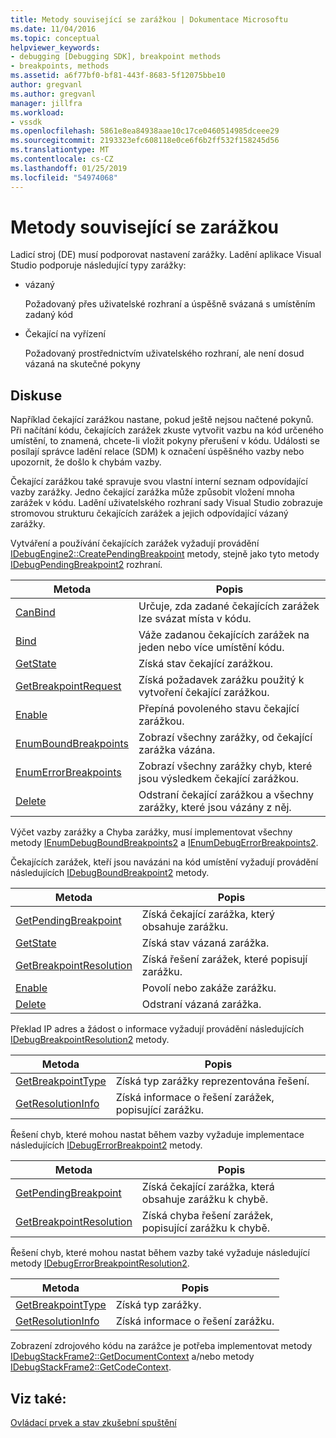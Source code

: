 ```yaml
---
title: Metody související se zarážkou | Dokumentace Microsoftu
ms.date: 11/04/2016
ms.topic: conceptual
helpviewer_keywords:
- debugging [Debugging SDK], breakpoint methods
- breakpoints, methods
ms.assetid: a6f77bf0-bf81-443f-8683-5f12075bbe10
author: gregvanl
ms.author: gregvanl
manager: jillfra
ms.workload:
- vssdk
ms.openlocfilehash: 5861e8ea84938aae10c17ce0460514985dceee29
ms.sourcegitcommit: 2193323efc608118e0ce6f6b2ff532f158245d56
ms.translationtype: MT
ms.contentlocale: cs-CZ
ms.lasthandoff: 01/25/2019
ms.locfileid: "54974068"
---
```

# <a name="breakpoint-related-methods"></a>Metody související se zarážkou
Ladicí stroj (DE) musí podporovat nastavení zarážky. Ladění aplikace Visual Studio podporuje následující typy zarážky:  
  
-   vázaný  
  
     Požadovaný přes uživatelské rozhraní a úspěšně svázaná s umístěním zadaný kód  
  
-   Čekající na vyřízení  
  
     Požadovaný prostřednictvím uživatelského rozhraní, ale není dosud vázaná na skutečné pokyny  
  
## <a name="discussion"></a>Diskuse  
 Například čekající zarážkou nastane, pokud ještě nejsou načtené pokynů. Při načítání kódu, čekajících zarážek zkuste vytvořit vazbu na kód určeného umístění, to znamená, chcete-li vložit pokyny přerušení v kódu. Události se posílají správce ladění relace (SDM) k označení úspěšného vazby nebo upozornit, že došlo k chybám vazby.  
  
 Čekající zarážkou také spravuje svou vlastní interní seznam odpovídající vazby zarážky. Jedno čekající zarážka může způsobit vložení mnoha zarážek v kódu. Ladění uživatelského rozhraní sady Visual Studio zobrazuje stromovou strukturu čekajících zarážek a jejich odpovídající vázaný zarážky.  
  
 Vytváření a používání čekajících zarážek vyžadují provádění [IDebugEngine2::CreatePendingBreakpoint](../../extensibility/debugger/reference/idebugengine2-creatependingbreakpoint.md) metody, stejně jako tyto metody [IDebugPendingBreakpoint2](../../extensibility/debugger/reference/idebugpendingbreakpoint2.md) rozhraní.  
  
|Metoda|Popis|  
|------------|-----------------|  
|[CanBind](../../extensibility/debugger/reference/idebugpendingbreakpoint2-canbind.md)|Určuje, zda zadané čekajících zarážek lze svázat místa v kódu.|  
|[Bind](../../extensibility/debugger/reference/idebugpendingbreakpoint2-bind.md)|Váže zadanou čekajících zarážek na jeden nebo více umístění kódu.|  
|[GetState](../../extensibility/debugger/reference/idebugpendingbreakpoint2-getstate.md)|Získá stav čekající zarážkou.|  
|[GetBreakpointRequest](../../extensibility/debugger/reference/idebugpendingbreakpoint2-getbreakpointrequest.md)|Získá požadavek zarážku použitý k vytvoření čekající zarážkou.|  
|[Enable](../../extensibility/debugger/reference/idebugpendingbreakpoint2-enable.md)|Přepíná povoleného stavu čekající zarážkou.|  
|[EnumBoundBreakpoints](../../extensibility/debugger/reference/idebugpendingbreakpoint2-enumboundbreakpoints.md)|Zobrazí všechny zarážky, od čekající zarážka vázána.|  
|[EnumErrorBreakpoints](../../extensibility/debugger/reference/idebugpendingbreakpoint2-enumerrorbreakpoints.md)|Zobrazí všechny zarážky chyb, které jsou výsledkem čekající zarážkou.|  
|[Delete](../../extensibility/debugger/reference/idebugpendingbreakpoint2-delete.md)|Odstraní čekající zarážkou a všechny zarážky, které jsou vázány z něj.|  
  
 Výčet vazby zarážky a Chyba zarážky, musí implementovat všechny metody [IEnumDebugBoundBreakpoints2](../../extensibility/debugger/reference/ienumdebugboundbreakpoints2.md) a [IEnumDebugErrorBreakpoints2](../../extensibility/debugger/reference/ienumdebugerrorbreakpoints2.md).  
  
 Čekajících zarážek, kteří jsou navázáni na kód umístění vyžadují provádění následujících [IDebugBoundBreakpoint2](../../extensibility/debugger/reference/idebugboundbreakpoint2.md) metody.  
  
|Metoda|Popis|  
|------------|-----------------|  
|[GetPendingBreakpoint](../../extensibility/debugger/reference/idebugboundbreakpoint2-getpendingbreakpoint.md)|Získá čekající zarážka, který obsahuje zarážku.|  
|[GetState](../../extensibility/debugger/reference/idebugboundbreakpoint2-getstate.md)|Získá stav vázaná zarážka.|  
|[GetBreakpointResolution](../../extensibility/debugger/reference/idebugboundbreakpoint2-getbreakpointresolution.md)|Získá řešení zarážek, které popisují zarážku.|  
|[Enable](../../extensibility/debugger/reference/idebugboundbreakpoint2-enable.md)|Povolí nebo zakáže zarážku.|  
|[Delete](../../extensibility/debugger/reference/idebugboundbreakpoint2-delete.md)|Odstraní vázaná zarážka.|  
  
 Překlad IP adres a žádost o informace vyžadují provádění následujících [IDebugBreakpointResolution2](../../extensibility/debugger/reference/idebugbreakpointresolution2.md) metody.  
  
|Metoda|Popis|  
|------------|-----------------|  
|[GetBreakpointType](../../extensibility/debugger/reference/idebugbreakpointresolution2-getbreakpointtype.md)|Získá typ zarážky reprezentována řešení.|  
|[GetResolutionInfo](../../extensibility/debugger/reference/idebugbreakpointresolution2-getresolutioninfo.md)|Získá informace o řešení zarážek, popisující zarážku.|  
  
 Řešení chyb, které mohou nastat během vazby vyžaduje implementace následujících [IDebugErrorBreakpoint2](../../extensibility/debugger/reference/idebugerrorbreakpoint2.md) metody.  
  
|Metoda|Popis|  
|------------|-----------------|  
|[GetPendingBreakpoint](../../extensibility/debugger/reference/idebugerrorbreakpoint2-getpendingbreakpoint.md)|Získá čekající zarážka, která obsahuje zarážku k chybě.|  
|[GetBreakpointResolution](../../extensibility/debugger/reference/idebugerrorbreakpoint2-getbreakpointresolution.md)|Získá chyba řešení zarážek, popisující zarážku k chybě.|  
  
 Řešení chyb, které mohou nastat během vazby také vyžaduje následující metody [IDebugErrorBreakpointResolution2](../../extensibility/debugger/reference/idebugerrorbreakpointresolution2.md).  
  
|Metoda|Popis|  
|------------|-----------------|  
|[GetBreakpointType](../../extensibility/debugger/reference/idebugerrorbreakpointresolution2-getbreakpointtype.md)|Získá typ zarážky.|  
|[GetResolutionInfo](../../extensibility/debugger/reference/idebugerrorbreakpointresolution2-getresolutioninfo.md)|Získá informace o řešení zarážku.|  
  
 Zobrazení zdrojového kódu na zarážce je potřeba implementovat metody [IDebugStackFrame2::GetDocumentContext](../../extensibility/debugger/reference/idebugstackframe2-getdocumentcontext.md) a/nebo metody [IDebugStackFrame2::GetCodeContext](../../extensibility/debugger/reference/idebugstackframe2-getcodecontext.md).  
  
## <a name="see-also"></a>Viz také:  
 [Ovládací prvek a stav zkušební spuštění](../../extensibility/debugger/execution-control-and-state-evaluation.md)